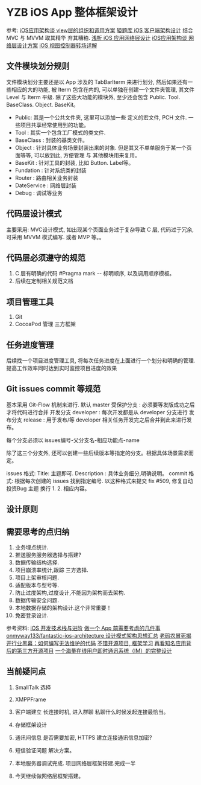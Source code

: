 #  YZB iOS App 整体框架设计

参考: [iOS应用架构谈 view层的组织和调用方案](https://casatwy.com/iosying-yong-jia-gou-tan-viewceng-de-zu-zhi-he-diao-yong-fang-an.html)
[猿题库 iOS 客户端架构设计](http://gracelancy.com/blog/2016/01/06/ape-ios-arch-design/)  结合 MVC 与 MVVM 取其精华 弃其糟粕.
[浅析 iOS 应用网络层设计](https://skyline75489.github.io/post/2016-3-13_ios_networking_layer_design.html) 
[iOS应用架构谈 网络层设计方案](https://casatwy.com/iosying-yong-jia-gou-tan-wang-luo-ceng-she-ji-fang-an.html)
[iOS 视图控制器转场详解](http://blog.devtang.com/2016/03/13/iOS-transition-guide/)
##  文件模块划分规则

 文件模块划分主要还是以 App 涉及的 TabBarIterm 来进行划分, 然后如果还有一些相应的大的功能, 被 Iterm 包含在内的, 可以单独在创建一个文件夹管理, 其文件 Level 与 Iterm 平级. 除了这些大功能的模块外, 至少还会包含 Public. Tool. BaseClass. Object. BaseKit。  
 
* Public: 其是一个公共文件夹, 这里可以添加一些 定义的宏文件, PCH 文件. 一些项目共享经常使用到的功能。
* Tool : 其实一个包含工厂模式的类文件.
* BaseClass : 封装的基类文件。
* Object : 针对具体业务场景封装出来的对象. 但是其又不单单服务于某一个页面等等, 可以放到此, 方便管理 与 其他模块用来复用。
* BaseKit : 针对工具的封装, 比如 Button. Label等。 
* Fundation : 针对系统类的封装
* Router :  路由相关业务封装
* DateService :  网络层封装
* Debug :  调试等业务

##  代码层设计模式

 主要采用: MVC设计模式, 如出现某个页面业务过于复杂导致 C 层, 代码过于冗余, 可采用 MVVM 模式编写.   或者 MVP 等。。

##  代码层必须遵守的规范

 1. C 层有明确的代码 #Pragma mark -- 标明顺序,  以及调用顺序模板。
 2. 后续在定制相关规范文档

##  项目管理工具

1. Git
2. CocoaPod 管理 三方框架

##  任务进度管理

后续找一个项目进度管理工具, 将每次任务进度在上面进行一个划分和明确的管理.  
提高工作效率同时达到实时监控项目进度的效果

##  Git issues commit 等规范

 基本采用 Git-Flow 机制来进行. 
 默认 master 受保护分支 : 必须要等发版成功之后才将代码进行合并
 开发分支 developer : 每次开发都是从 developer 分支进行
 发布分支 release : 用于发布/等 developer 相关任务开发完之后合并到此来进行发布。
 
 每个分支必须以  issues编号-父分支名-相应功能点-name
 
 除了这三个分支外, 还可以创建一些后续版本等指定的分支。根据具体场景需求而定。
 
 issues 格式: Title: 主题即可. Description : 具体业务细分,明确说明。
 commit 格式: 根据每次创建的 issues 找到指定编号. 以这种格式来提交
 fix #509, 修复自动投资Bug 主题 
 换行
 1. 
 2.
 相应内容。
 

##  设计原则


##  需要思考的点归纳

1. 业务埋点统计.
2. 推送服务服务器选择与搭建?
3. 数据传输结构选择.
4. 项目崩溃率统计,跟踪 三方选择.
5. 项目上架审核问题.
6. 适配版本与型号等.
7. 防止过度架构,过度设计,不能因为架构而去架构.
8. 数据传输安全问题.
9. 本地数据存储的架构设计.这个非常重要！
10. 免密登录设计.

参考资料: [iOS 开发技术栈与进阶](https://blog.cnbang.net/tech/3354/)
[做一个 App 前需要考虑的几件事](http://www.cocoachina.com/ios/20161025/17849.html)
[onmyway133/fantastic-ios-architecture 设计模式架构思想汇总](https://github.com/onmyway133/fantastic-ios-architecture)
[老码农冒死揭开行业黑幕：如何编写无法维护的代码](http://blog.jobbole.com/80241/)
[不错开源项目, 框架学习](https://www.zhihu.com/question/26292022)
[再看知名应用背后的第三方开源项目](http://www.cocoachina.com/ios/20141017/9955.html)
[一个海量在线用户即时通讯系统（IM）的完整设计](https://mp.weixin.qq.com/s/Wa0u_ShRQ5_3jAD78i4nDQ)
## 当前疑问点

1. SmallTalk 选择
2. XMPPFrame
3. 客户端建立 长连接时机, 进入群聊 私聊什么时候发起连接最恰当。
4. 存储框架设计
5. 通讯间信息 是否需要加密,  HTTPS 建立连接通讯信息加密?
6. 短信验证问题 解决方案。



1. 本地服务器调试完成. 项目网络层框架搭建.完成一半
2. 今天继续做网络层框架搭建。 


 

